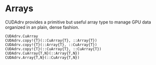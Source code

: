 # Arrays

CUDAdrv provides a primitive but useful array type to manage GPU data organized in an
plain, dense fashion.

```@docs
CUDAdrv.CuArray
CUDAdrv.copy!{T}(::CuArray{T}, ::Array{T})
CUDAdrv.copy!{T}(::Array{T}, ::CuArray{T})
CUDAdrv.copy!{T}(::CuArray{T}, ::CuArray{T})
CUDAdrv.CuArray{T,N}(::Array{T,N})
CUDAdrv.Array{T,N}(::CuArray{T,N})
```
